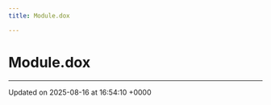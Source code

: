 ```yaml
---
title: Module.dox

---
```


# Module.dox








-------------------------------

Updated on 2025-08-16 at 16:54:10 +0000
